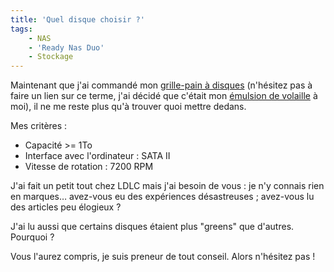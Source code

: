 ```yaml
---
title: 'Quel disque choisir ?'
tags:
    - NAS
    - 'Ready Nas Duo'
    - Stockage
---
```


Maintenant que j'ai commandé mon [grille-pain à disques](/notes/2009-02-quel-serveur-nas-pour-la-maison/) (n'hésitez pas à faire un lien sur ce terme, j'ai décidé que c'était mon [émulsion de volaille](http://www.teulliac.com/killzone-2-sinvite-au-sony-style-store/) à moi), il ne me reste plus qu'à trouver quoi mettre dedans.

Mes critères :

-   Capacité &gt;= 1To
-   Interface avec l'ordinateur : SATA II
-   Vitesse de rotation : 7200 RPM

J'ai fait un petit tout chez LDLC mais j'ai besoin de vous : je n'y connais rien en marques… avez-vous eu des expériences désastreuses ; avez-vous lu des articles peu élogieux ?

J'ai lu aussi que certains disques étaient plus "greens" que d'autres. Pourquoi ?

Vous l'aurez compris, je suis preneur de tout conseil. Alors n'hésitez pas !
